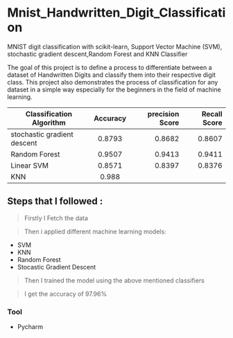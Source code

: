 # Mnist_Handwritten_Digit_Classification
MNIST digit classification with scikit-learn, Support Vector Machine (SVM), stochastic gradient descent,Random Forest and KNN Classifier

The goal of this project is to define a process to differentiate between a dataset of Handwritten Digits and classify them into their respective digit class. This project also demonstrates the process of classification for any dataset in a simple way especially for the beginners in the field of machine learning. 

| Classification Algorithm        | Accuracy      | precision Score  | Recall Score |
| ------------------------------- |:-------------:| ----------------:| ------------:|
| stochastic gradient descent     | 0.8793        |0.8682            |0.8607        |
| Random Forest                   | 0.9507        |0.9413            | 0.9411       |
| Linear SVM                      | 0.8571        |   0.8397         |   0.8376     |
| KNN                             |     0.988         |                  |              |


## Steps that I followed :
>Firstly I Fetch the data

>Then i applied different machine learning models:
-   SVM
-   KNN
-   Random Forest
-   Stocastic Gradient Descent

>Then I trained the model using the above mentioned classifiers

>I get the accuracy of 97.96%

### Tool
 - Pycharm

[//]: # (These are reference links used in the body of this note and get stripped out when the markdown processor does its job. There is no need to format nicely because it shouldn't be seen. Thanks SO - http://stackoverflow.com/questions/4823468/store-comments-in-markdown-syntax)


   [dill]: <https://github.com/joemccann/dillinger>
   [git-repo-url]: <https://github.com/joemccann/dillinger.git>
   [john gruber]: <http://daringfireball.net>
   [df1]: <http://daringfireball.net/projects/markdown/>
   [markdown-it]: <https://github.com/markdown-it/markdown-it>
   [Ace Editor]: <http://ace.ajax.org>
   [node.js]: <http://nodejs.org>
   [Twitter Bootstrap]: <http://twitter.github.com/bootstrap/>
   [jQuery]: <http://jquery.com>
   [@tjholowaychuk]: <http://twitter.com/tjholowaychuk>
   [express]: <http://expressjs.com>
   [AngularJS]: <http://angularjs.org>
   [Gulp]: <http://gulpjs.com>

   [PlDb]: <https://github.com/joemccann/dillinger/tree/master/plugins/dropbox/README.md>
   [PlGh]: <https://github.com/joemccann/dillinger/tree/master/plugins/github/README.md>
   [PlGd]: <https://github.com/joemccann/dillinger/tree/master/plugins/googledrive/README.md>
   [PlOd]: <https://github.com/joemccann/dillinger/tree/master/plugins/onedrive/README.md>
   [PlMe]: <https://github.com/joemccann/dillinger/tree/master/plugins/medium/README.md>
   [PlGa]: <https://github.com/RahulHP/dillinger/blob/master/plugins/googleanalytics/README.md>
